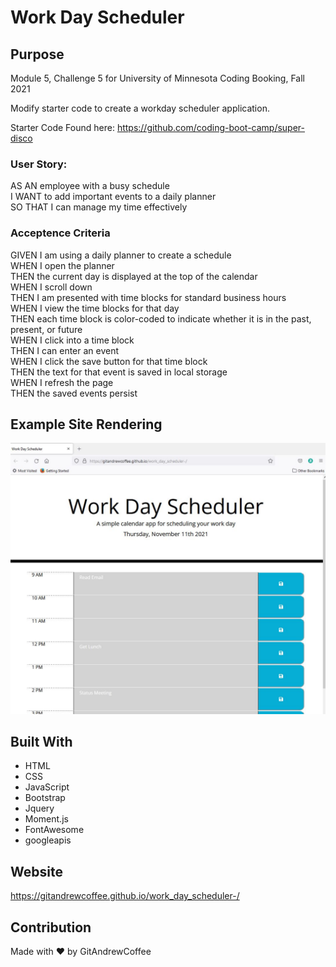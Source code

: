 # Work Day Scheduler

## Purpose
Module 5, Challenge 5 for University of Minnesota Coding Booking, Fall 2021  

Modify starter code to create a workday scheduler application.  

Starter Code Found here: https://github.com/coding-boot-camp/super-disco  

### User Story:

AS AN employee with a busy schedule  
I WANT to add important events to a daily planner  
SO THAT I can manage my time effectively  

### Acceptence Criteria
GIVEN I am using a daily planner to create a schedule  
WHEN I open the planner  
THEN the current day is displayed at the top of the calendar  
WHEN I scroll down  
THEN I am presented with time blocks for standard business hours  
WHEN I view the time blocks for that day  
THEN each time block is color-coded to indicate whether it is in the past, present, or future  
WHEN I click into a time block  
THEN I can enter an event  
WHEN I click the save button for that time block  
THEN the text for that event is saved in local storage  
WHEN I refresh the page  
THEN the saved events persist   

## Example Site Rendering
![scheduler](./assets/images/readme-screen-shot.jpg)


## Built With
* HTML
* CSS
* JavaScript
* Bootstrap
* Jquery
* Moment.js
* FontAwesome
* googleapis

## Website
https://gitandrewcoffee.github.io/work_day_scheduler-/


## Contribution
Made with ❤️ by GitAndrewCoffee
